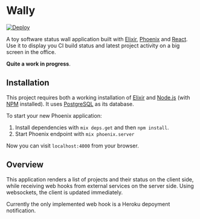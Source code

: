 # Wally

[![Deploy](https://www.herokucdn.com/deploy/button.png)](https://heroku.com/deploy)

A toy software status wall application built with [Elixir][], [Phoenix][] and
[React][]. Use it to display you CI build status and latest project activity on
a big screen in the office.

**Quite a work in progress**.

## Installation

This project requires both a working installation of [Elixir][] and [Node.js][]
(with [NPM][] installed). It uses [PostgreSQL][] as its database.

To start your new Phoenix application:

1. Install dependencies with `mix deps.get` and then `npm install`.
2. Start Phoenix endpoint with `mix phoenix.server`

Now you can visit `localhost:4000` from your browser.

## Overview

This application renders a list of projects and their status on the client side,
while receiving web hooks from external services on the server side. Using
websockets, the client is updated immediately.

Currently the only implemented web hook is a Heroku depoyment notification.

[Elixir]: http://elixir-lang.org/
[Phoenix]: http://www.phoenixframework.org/
[React]: https://facebook.github.io/react/
[Node.js]: https://nodejs.org/
[NPM]: https://www.npmjs.com/
[PostgreSQL]: http://www.postgresql.org/
